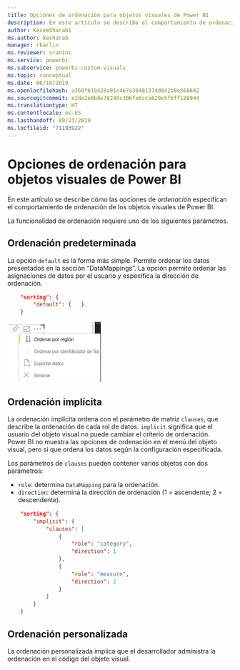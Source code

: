 ```yaml
---
title: Opciones de ordenación para objetos visuales de Power BI
description: En este artículo se describe el comportamiento de ordenación predeterminado de los objetos visuales de Power BI.
author: KesemSharabi
ms.author: kesharab
manager: rkarlin
ms.reviewer: sranins
ms.service: powerbi
ms.subservice: powerbi-custom-visuals
ms.topic: conceptual
ms.date: 06/18/2019
ms.openlocfilehash: a360f619428a01c4e7a30481374d042b8e368682
ms.sourcegitcommit: e2de2e8b8e78240c306fe6cca820e5f6ff188944
ms.translationtype: HT
ms.contentlocale: es-ES
ms.lasthandoff: 09/23/2019
ms.locfileid: "71193922"
---
```

# <a name="sorting-options-for-power-bi-visuals"></a>Opciones de ordenación para objetos visuales de Power BI

En este artículo se describe cómo las opciones de *ordenación* especifican el comportamiento de ordenación de los objetos visuales de Power BI. 

La funcionalidad de ordenación requiere uno de los siguientes parámetros.

## <a name="default-sorting"></a>Ordenación predeterminada

La opción `default` es la forma más simple. Permite ordenar los datos presentados en la sección “DataMappings”. La opción permite ordenar las asignaciones de datos por el usuario y especifica la dirección de ordenación.

```json
    "sorting": {
        "default": {   }
    }
```

![Opciones de ordenación en el menú contextual](./media/sorting.png)

## <a name="implicit-sorting"></a>Ordenación implícita

La ordenación implícita ordena con el parámetro de matriz `clauses`, que describe la ordenación de cada rol de datos. `implicit` significa que el usuario del objeto visual no puede cambiar el criterio de ordenación. Power BI no muestra las opciones de ordenación en el menú del objeto visual, pero sí que ordena los datos según la configuración especificada.

Los parámetros de `clauses` pueden contener varios objetos con dos parámetros:

- `role`: determina `DataMapping` para la ordenación.
- `direction`: determina la dirección de ordenación (1 = ascendente; 2 = descendente).

```json
    "sorting": {
        "implicit": {
            "clauses": [
                {
                    "role": "category",
                    "direction": 1
                },
                {
                    "role": "measure",
                    "direction": 2
                }
            ]
        }
    }
```

## <a name="custom-sorting"></a>Ordenación personalizada

La ordenación personalizada implica que el desarrollador administra la ordenación en el código del objeto visual.
